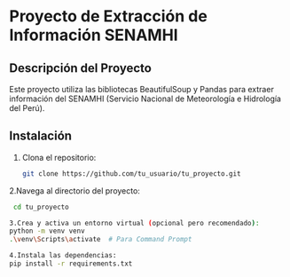 # Proyecto de Extracción de Información SENAMHI

## Descripción del Proyecto

Este proyecto utiliza las bibliotecas BeautifulSoup y Pandas para extraer información del SENAMHI (Servicio Nacional de Meteorología e Hidrología del Perú).

## Instalación

1. Clona el repositorio:

   ```bash
   git clone https://github.com/tu_usuario/tu_proyecto.git

2.Navega al directorio del proyecto:
  ```bash
   cd tu_proyecto

3.Crea y activa un entorno virtual (opcional pero recomendado):
python -m venv venv
.\venv\Scripts\activate  # Para Command Prompt

4.Instala las dependencias:
pip install -r requirements.txt
